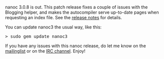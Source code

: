 nanoc 3.0.8 is out. This patch release fixes a couple of issues with the Blogging helper, and makes the autocompiler serve up-to-date pages when requesting an index file. See the <a href="/about/release-notes/">release notes</a> for details.

You can update nanoc3 the usual way, like this:

<pre><kbd><span class="prompt">></span> sudo gem update nanoc3</kbd></pre>

<p>If you have any issues with this nanoc release, do let me know on the <a href="http://groups.google.com/group/nanoc/">mailinglist</a> or on the <a href="irc://chat.freenode.net/#nanoc">IRC channel</a>. Enjoy!</p>
